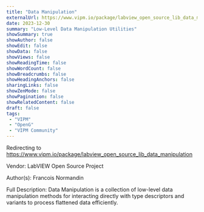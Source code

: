 ```yaml
---
title: "Data Manipulation"
externalUrl: https://www.vipm.io/package/labview_open_source_lib_data_manipulation
date: 2023-12-30
summary: "Low-Level Data Manipulation Utilities"
showSummary: true
showAuthor: false
showEdit: false
showData: false
showViews: false
showReadingTime: false
showWordCount: false
showBreadcrumbs: false
showHeadingAnchors: false
sharingLinks: false
showZenMode: false
showPagination: false
showRelatedContent: false
draft: false
tags:
 - "VIPM"
 - "OpenG"
 - "VIPM Community"
---
```


Redirecting to https://www.vipm.io/package/labview_open_source_lib_data_manipulation

Vendor: LabVIEW Open Source Project

Author(s): Francois Normandin
 
Full Description:
Data Manipulation is a collection of low-level data manipulation methods for interacting directly with type descriptors and variants to process flattened data efficiently.